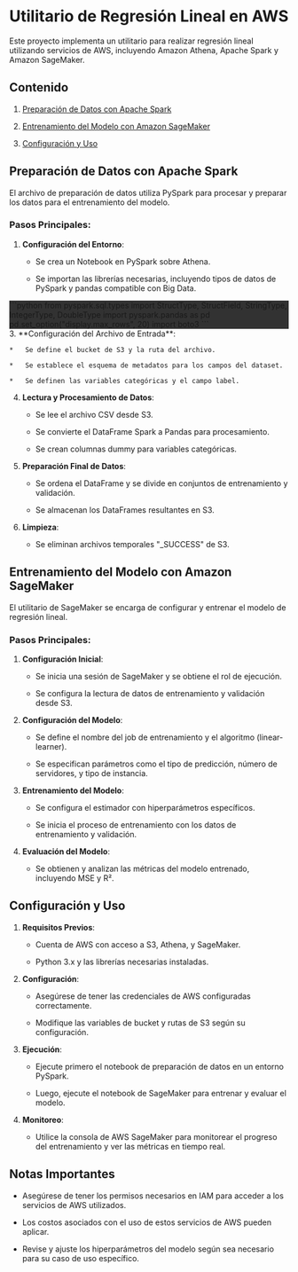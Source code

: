 Utilitario de Regresión Lineal en AWS
=====================================

Este proyecto implementa un utilitario para realizar regresión lineal utilizando servicios de AWS, incluyendo Amazon Athena, Apache Spark y Amazon SageMaker.

Contenido
---------

1.  [Preparación de Datos con Apache Spark](#preparación-de-datos-con-apache-spark)
    
2.  [Entrenamiento del Modelo con Amazon SageMaker](#entrenamiento-del-modelo-con-amazon-sagemaker)
    
3.  [Configuración y Uso](#configuración-y-uso)
    

Preparación de Datos con Apache Spark
-------------------------------------

El archivo de preparación de datos utiliza PySpark para procesar y preparar los datos para el entrenamiento del modelo.

### Pasos Principales:

1.  **Configuración del Entorno**:
    
    *   Se crea un Notebook en PySpark sobre Athena.
        
    *   Se importan las librerías necesarias, incluyendo tipos de datos de PySpark y pandas compatible con Big Data.
  
  <div style="background-color: rgb(50, 50, 50);">
       ```python
        from pyspark.sql.types import StructType, StructField, StringType, IntegerType, DoubleType
        import pyspark.pandas as pd
        pd.set_option("display.max_rows", 20)
        import boto3
       ``` 
  </div>
3.  **Configuración del Archivo de Entrada**:
    
    *   Se define el bucket de S3 y la ruta del archivo.
        
    *   Se establece el esquema de metadatos para los campos del dataset.
        
    *   Se definen las variables categóricas y el campo label.
        
4.  **Lectura y Procesamiento de Datos**:
    
    *   Se lee el archivo CSV desde S3.
        
    *   Se convierte el DataFrame Spark a Pandas para procesamiento.
        
    *   Se crean columnas dummy para variables categóricas.
        
5.  **Preparación Final de Datos**:
    
    *   Se ordena el DataFrame y se divide en conjuntos de entrenamiento y validación.
        
    *   Se almacenan los DataFrames resultantes en S3.
        
6.  **Limpieza**:
    
    *   Se eliminan archivos temporales "\_SUCCESS" de S3.
        

Entrenamiento del Modelo con Amazon SageMaker
---------------------------------------------

El utilitario de SageMaker se encarga de configurar y entrenar el modelo de regresión lineal.

### Pasos Principales:

1.  **Configuración Inicial**:
    
    *   Se inicia una sesión de SageMaker y se obtiene el rol de ejecución.
        
    *   Se configura la lectura de datos de entrenamiento y validación desde S3.
        
2.  **Configuración del Modelo**:
    
    *   Se define el nombre del job de entrenamiento y el algoritmo (linear-learner).
        
    *   Se especifican parámetros como el tipo de predicción, número de servidores, y tipo de instancia.
        
3.  **Entrenamiento del Modelo**:
    
    *   Se configura el estimador con hiperparámetros específicos.
        
    *   Se inicia el proceso de entrenamiento con los datos de entrenamiento y validación.
        
4.  **Evaluación del Modelo**:
    
    *   Se obtienen y analizan las métricas del modelo entrenado, incluyendo MSE y R².
        

Configuración y Uso
-------------------

1.  **Requisitos Previos**:
    
    *   Cuenta de AWS con acceso a S3, Athena, y SageMaker.
        
    *   Python 3.x y las librerías necesarias instaladas.
        
2.  **Configuración**:
    
    *   Asegúrese de tener las credenciales de AWS configuradas correctamente.
        
    *   Modifique las variables de bucket y rutas de S3 según su configuración.
        
3.  **Ejecución**:
    
    *   Ejecute primero el notebook de preparación de datos en un entorno PySpark.
        
    *   Luego, ejecute el notebook de SageMaker para entrenar y evaluar el modelo.
        
4.  **Monitoreo**:
    
    *   Utilice la consola de AWS SageMaker para monitorear el progreso del entrenamiento y ver las métricas en tiempo real.
        

Notas Importantes
-----------------

*   Asegúrese de tener los permisos necesarios en IAM para acceder a los servicios de AWS utilizados.
    
*   Los costos asociados con el uso de estos servicios de AWS pueden aplicar.
    
*   Revise y ajuste los hiperparámetros del modelo según sea necesario para su caso de uso específico.
